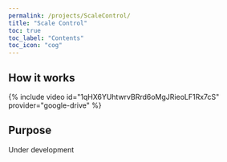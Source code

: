 ```yaml
---
permalink: /projects/ScaleControl/
title: "Scale Control"
toc: true
toc_label: "Contents"
toc_icon: "cog"
---
```


## How it works

{% include video id="1qHX6YUhtwrvBRrd6oMgJRieoLF1Rx7cS" provider="google-drive" %}

## Purpose

Under development
